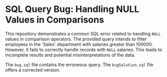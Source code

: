 # SQL Query Bug: Handling NULL Values in Comparisons

This repository demonstrates a common SQL error related to handling `NULL` values in comparison operators. The provided query intends to filter employees in the 'Sales' department with salaries greater than 100000. However, it fails to correctly handle records with `NULL` salaries.  This leads to incomplete results and potential misinterpretations of the data.

The `bug.sql` file contains the erroneous query.  The `bugSolution.sql` file offers a corrected version.